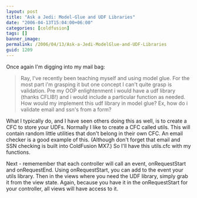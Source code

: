```yaml
---
layout: post
title: "Ask a Jedi: Model-Glue and UDF Libraries"
date: "2006-04-13T15:04:00+06:00"
categories: [coldfusion]
tags: []
banner_image: 
permalink: /2006/04/13/Ask-a-Jedi-ModelGlue-and-UDF-Libraries
guid: 1209
---
```


Once again I'm digging into my mail bag:

<blockquote>
Ray, I've recently been teaching myself and using model glue. For the most part i'm grasping it but one concept I can't quite grasp is validation. Pre  my OOP enlightenment i would have a udf library (thanks CFLIB!) and i would include a particular function as needed. How would my implement this udf library in model glue? Ex, how do i validate email and ssn's from a form?
</blockquote>

What I typically do, and I have seen others doing this as well, is to create a CFC to store your UDFs. Normally I like to create a CFC called utils. This will contain random little utilities that don't belong in their own CFC. An email checker is a good example of this. (Although don't forget that email and SSN checking is built into ColdFusion MX7.) So I'll have this utils.cfc with my functions.

Next - rememember that each controller will call an event, onRequestStart and onRequestEnd. Using onRequestStart, you can add to the event your utils library. Then in the views where you need the UDF library, simply grab it from the view state. Again, because you have it in the onRequestStart for your controller, all views will have access to it.